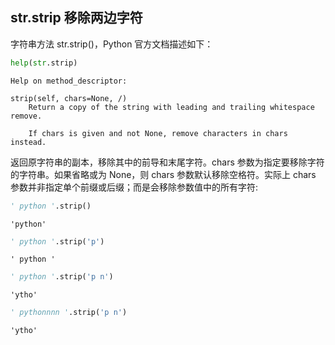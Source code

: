 ## str.strip 移除两边字符

字符串方法 str.strip()，Python 官方文档描述如下：


```python
help(str.strip)
```

    Help on method_descriptor:
    
    strip(self, chars=None, /)
        Return a copy of the string with leading and trailing whitespace remove.
        
        If chars is given and not None, remove characters in chars instead.
    
    

返回原字符串的副本，移除其中的前导和末尾字符。chars 参数为指定要移除字符的字符串。如果省略或为 None，则 chars 参数默认移除空格符。实际上 chars 参数并非指定单个前缀或后缀；而是会移除参数值中的所有字符:


```python
' python '.strip()
```




    'python'




```python
' python '.strip('p')
```




    ' python '




```python
' python '.strip('p n')
```




    'ytho'




```python
' pythonnnn '.strip('p n')
```




    'ytho'


